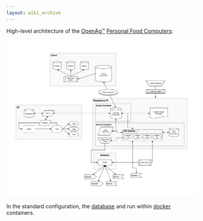 ```yaml
---
layout: wiki_archive
---
```


High-level architecture of the [OpenAg™](/openag/) [Personal Food
Computers](/archived_wiki/personal_food_computers.md):

![architecture.png](/static/images/wiki/openag/architecture.png)

In the standard configuration, the [database](/openag_brain/database)
and [](/openag_brain/) run within [docker](/docker) containers.
